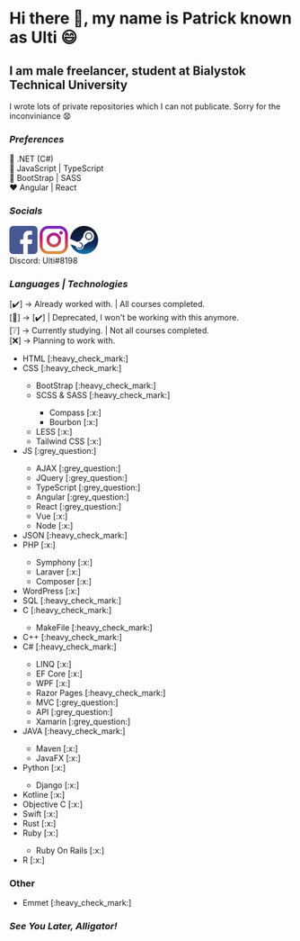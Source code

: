 # Hi there 👋, my name is Patrick known as Ulti 😄

## I am male freelancer, student at Bialystok Technical University

I wrote lots of private repositories which I can not publicate. Sorry for the inconviniance :anguished:

### <i>Preferences</i>
:yellow_heart: .NET (C#)<br/>
:blue_heart: JavaScript | TypeScript<br/>
:purple_heart: BootStrap | SASS<br/>
:heart: Angular | React<br/>
  
### <i>Socials</i>

<a href="https://www.facebook.com/patryk.ulti/"><img src="./icons/facebook.png" width="50"/></a>
<a href="https://www.instagram.com/ulti_pl/"><img src="./icons/instagram.png" width="50"/></a>
<a href="https://steamcommunity.com/id/ulti_pro/"><img src="./icons/steam.png" width="50"/></a>
<br/>
Discord: Ulti#8198

### <i>Languages | Technologies</i>

[:heavy_check_mark:] -> Already worked with. | All courses completed.<br/>
[:floppy_disk:] -> [:heavy_check_mark:] | Deprecated, I won't be working with this anymore.<br/>
[:grey_question:] -> Currently studying. | Not all courses completed.<br/>
[:x:] -> Planning to work with.<br/>

<ul>
  <li>HTML [:heavy_check_mark:]</li>
  <li>CSS [:heavy_check_mark:]</li>
    <ul>
      <li>BootStrap [:heavy_check_mark:]</li>
      <li>SCSS & SASS [:heavy_check_mark:]</li>
        <ul>
          <li>Compass [:x:]</li>
          <li>Bourbon [:x:]</li>
        </ul>
      <li>LESS [:x:]</li>
      <li>Tailwind CSS [:x:]</li>
    </ul>
  <li>JS [:grey_question:]</li>
    <ul>
      <li>AJAX [:grey_question:]</li>
      <li>JQuery [:grey_question:]</li>
      <li>TypeScript [:grey_question:]</li>
      <li>Angular [:grey_question:]</li>
      <li>React [:grey_question:]</li>
      <li>Vue [:x:]</li>
      <li>Node [:x:]</li>
    </ul>
  <li>JSON [:heavy_check_mark:]</li>
  <li>PHP [:x:]</li>
     <ul>
      <li>Symphony [:x:]</li>
      <li>Laraver [:x:]</li>
      <li>Composer [:x:]</li>
     </ul>
  <li>WordPress [:x:]</li>
  <li>SQL [:heavy_check_mark:]</li>
  <li>C [:heavy_check_mark:]</li>
     <ul>
        <li>MakeFile [:heavy_check_mark:]</li>
    </ul>
  <li>C++ [:heavy_check_mark:]</li>
  <li>C# [:heavy_check_mark:]</li>
     <ul>
        <li>LINQ [:x:]</li>
        <li>EF Core [:x:]</li>
        <li>WPF [:x:]</li>
        <li>Razor Pages [:heavy_check_mark:]</li>
        <li>MVC [:grey_question:]</li>
        <li>API [:grey_question:]</li>
        <li>Xamarin [:grey_question:]</li>
     </ul>
  <li>JAVA [:heavy_check_mark:]</li>
     <ul>
        <li>Maven [:x:]</li>
        <li>JavaFX [:x:]</li>
     </ul>
  <li>Python [:x:]</li>
     <ul>
        <li>Django [:x:]</li>
     </ul>
  <li>Kotline [:x:]</li>
  <li>Objective C [:x:]</li>
  <li>Swift [:x:]</li>
  <li>Rust [:x:]</li>
  <li>Ruby [:x:]</li>
     <ul>
        <li>Ruby On Rails [:x:]</li>
     </ul>
  <li>R [:x:]</li>
</ul>

### Other

<ul>
  <li>Emmet [:heavy_check_mark:]</li>
</ul>

### <i>See You Later, Alligator!</i>
